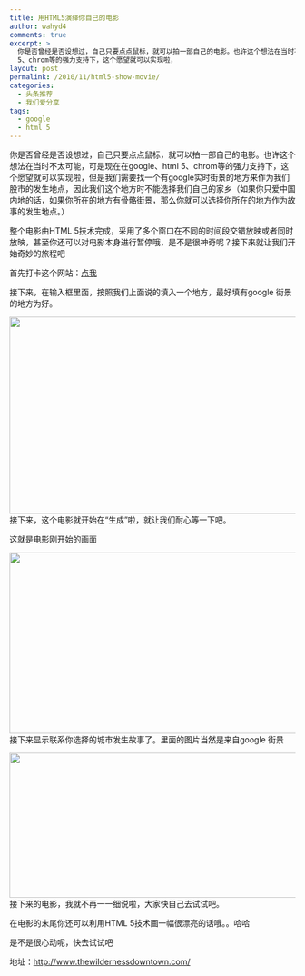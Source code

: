 ```yaml
---
title: 用HTML5演绎你自己的电影
author: wahyd4
comments: true
excerpt: >
  你是否曾经是否设想过，自己只要点点鼠标，就可以拍一部自己的电影。也许这个想法在当时不太可能，可是现在在google、html
  5、chrom等的强力支持下，这个愿望就可以实现啦，
layout: post
permalink: /2010/11/html5-show-movie/
categories:
  - 头条推荐
  - 我们爱分享
tags:
  - google
  - html 5
---
```

你是否曾经是否设想过，自己只要点点鼠标，就可以拍一部自己的电影。也许这个想法在当时不太可能，可是现在在google、html 5、chrom等的强力支持下，这个愿望就可以实现啦，但是我们需要找一个有google实时街景的地方来作为我们股市的发生地点，因此我们这个地方时不能选择我们自己的家乡（如果你只爱中国内地的话，如果你所在的地方有骨骼街景，那么你就可以选择你所在的地方作为故事的发生地点。）

整个电影由HTML 5技术完成，采用了多个窗口在不同的时间段交错放映或者同时放映，甚至你还可以对电影本身进行暂停哦，是不是很神奇呢？接下来就让我们开始奇妙的旅程吧

首先打卡这个网站：<a href="http://www.thewildernessdowntown.com/" target="_blank">点我</a>

接下来，在输入框里面，按照我们上面说的填入一个地方，最好填有google 街景的地方为好。

[<img class="aligncenter size-full wp-image-838" title="11-14-4_conew1" src="/images/2010/11/11-14-4_conew1.jpg" alt="" width="780" height="347" />][1]接下来，这个电影就开始在“生成”啦，就让我们耐心等一下吧。

这就是电影刚开始的画面

[<img class="aligncenter size-full wp-image-841" title="11-14-5_conew1" src="/images/2010/11/11-14-5_conew1.jpg" alt="" width="599" height="319" />][2]接下来显示联系你选择的城市发生故事了。里面的图片当然是来自google 街景

[<img class="aligncenter size-full wp-image-843" title="11-14-6_conew1" src="/images/2010/11/11-14-6_conew1.jpg" alt="" width="600" height="255" />][3]接下来的电影，我就不再一一细说啦，大家快自己去试试吧。

在电影的末尾你还可以利用HTML 5技术画一幅很漂亮的话哦。。哈哈

是不是很心动呢，快去试试吧

地址：<http://www.thewildernessdowntown.com/>

 [1]: /images/2010/11/11-14-4_conew1.jpg
 [2]: /images/2010/11/11-14-5_conew1.jpg
 [3]: /images/2010/11/11-14-6_conew1.jpg

